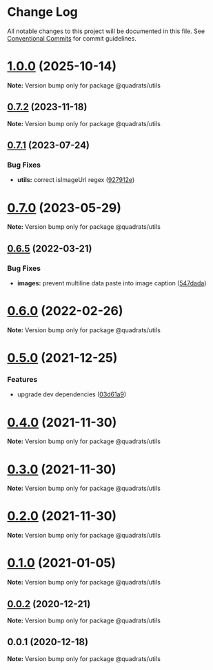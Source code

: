 # Change Log

All notable changes to this project will be documented in this file.
See [Conventional Commits](https://conventionalcommits.org) for commit guidelines.

# [1.0.0](https://github.com/Quadrats/quadrats/compare/v0.7.8...v1.0.0) (2025-10-14)

**Note:** Version bump only for package @quadrats/utils

## [0.7.2](https://github.com/Quadrats/quadrats/compare/v0.7.1...v0.7.2) (2023-11-18)

**Note:** Version bump only for package @quadrats/utils

## [0.7.1](https://github.com/Quadrats/quadrats/compare/v0.7.0...v0.7.1) (2023-07-24)

### Bug Fixes

- **utils:** correct isImageUrl regex ([927912e](https://github.com/Quadrats/quadrats/commit/927912eecda5c32b7455c127cac7f6940d66fc03))

# [0.7.0](https://github.com/Quadrats/quadrats/compare/v0.6.7...v0.7.0) (2023-05-29)

**Note:** Version bump only for package @quadrats/utils

## [0.6.5](https://github.com/Quadrats/quadrats/compare/v0.6.4...v0.6.5) (2022-03-21)

### Bug Fixes

- **images:** prevent multiline data paste into image caption ([547dada](https://github.com/Quadrats/quadrats/commit/547dada90d626254e5d2f823cda1de377542dd2c))

# [0.6.0](https://github.com/Quadrats/quadrats/compare/v0.5.10...v0.6.0) (2022-02-26)

**Note:** Version bump only for package @quadrats/utils

# [0.5.0](https://github.com/Quadrats/quadrats/compare/v0.4.5...v0.5.0) (2021-12-25)

### Features

- upgrade dev dependencies ([03d61a9](https://github.com/Quadrats/quadrats/commit/03d61a9f412dd9df47e21af8942cc76a31bc7023))

# [0.4.0](https://github.com/Quadrats/quadrats/compare/v0.2.0...v0.4.0) (2021-11-30)

**Note:** Version bump only for package @quadrats/utils

# [0.3.0](https://github.com/Quadrats/quadrats/compare/v0.2.0...v0.3.0) (2021-11-30)

**Note:** Version bump only for package @quadrats/utils

# [0.2.0](https://github.com/Quadrats/quadrats/compare/v0.1.0...v0.2.0) (2021-11-30)

**Note:** Version bump only for package @quadrats/utils

# [0.1.0](https://github.com/Quadrats/quadrats/compare/v0.0.2...v0.1.0) (2021-01-05)

**Note:** Version bump only for package @quadrats/utils

## [0.0.2](https://github.com/Quadrats/quadrats/compare/v0.0.1...v0.0.2) (2020-12-21)

**Note:** Version bump only for package @quadrats/utils

## 0.0.1 (2020-12-18)

**Note:** Version bump only for package @quadrats/utils
